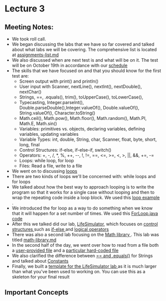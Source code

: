 <!DOCTYPE html>
<html>
<head>
</head>
<body>
<h1> Lecture 3 </h1>
<h2> Meeting Notes: </h2>
<ul>
	<li> We took roll call.</li> 
	<li> We began discussing the labs that we have so far covered and talked about what labs we will be covering. The comprehensive list is located at <a href="https://github.com/free-monad/CSC110/blob/master/assignments-list.md"> assignments-list.md </a> </li>
  <li> We also discussed when are next test is and what will be on it. The test will be on October 19th in accordance with our <a href="https://github.com/free-monad/CSC110/blob/master/course-documents/semester-schedule.md"> schedule </a></li>
  <li> The skills that we have focused on and that you should know for the first test are:
      <ul>
        <li> Screen output with print() and println() </li>
        <li> User input with Scanner, nextLine(), nextInt(), nextDouble(), nextChar() </li>
        <li> Strings, ==, .equals(), trim(), toUpperCase(), toLowerCase(), </li>
        <li> Typecasting, Integer.parseInt(), Double.parseDouble(),Integer.valueOf(), Double.valueOf(), String.valueOf(), Character.toString()</li>
        <li> Math.ceil(), Math.pow(), Math.floor(), Math.random(), Math.PI, Math.E, Math.sin() </li>
        <li> Variables: primitives vs. objects, declaring variables, defining variables, updating variables </li>
        <li> Variable Types: int, double, String, char, Scanner, float, byte, short, long, final </li>
        <li> Control Structures: if-else, if-else-if, switch() </li>
        <li> Operators: +, -, /, *, %, ++, --, !, !=, ==, <=, >=, <, >, ||, &&, +=, -= </li>
        <li> Loops: while loop, for loop </li>
        <li> Files: Read a file, write to a file </li>
       </ul>
   <li> We went on to discussing <a href="https://github.com/free-monad/CSC110/blob/master/reviews/loops.md"> loops </a> </li>
   <li> There are two kinds of loops we'll be concerned with: while loops and for loops </li>
   <li> We talked about how the best way to approach looping is to write the program so that it works for a single case without looping and then to wrap the repeating code inside a loop block. We used this <a href="https://github.com/free-monad/CSC110/blob/master/examples/Loops.java">loop example </a>. </li>
   <li> We introduced the for loop as a way to do something when we know that it will happen for a set number of times. We used this <a href="https://github.com/free-monad/CSC110/blob/master/examples/ForLoop.java">ForLoop.java code </a> </li>
   <li> After this we talked did our lab, <a href="https://github.com/free-monad/CSC110/blob/master/labs/LifeSImulator.md">LifeSimulator</a>, which focuses on <a href="https://github.com/free-monad/CSC110/blob/master/reviews/control-structures.md">control structures </a> such as <a href="https://github.com/free-monad/CSC110/blob/master/examples/IfElse.java">if-else </a> and <a href="https://github.com/free-monad/CSC110/blob/master/examples/LogicalOperators.java">logical operators</a> </li>
   <li> There was also a second lab focusing on the <a href="https://github.com/free-monad/CSC110/blob/master/examples/MathLib.java">Math library </a>. This lab was titled <a href="https://github.com/free-monad/CSC110/blob/master/labs/math-library.md">math-library.md </a> </li>
   <li> In the second half of the day, we went over how to read from a file both a <a href="https://github.com/free-monad/CSC110/blob/master/examples/Files.java">user-provided file</a> and a <a href="https://github.com/free-monad/CSC110/blob/master/examples/FilesSimplified.java"> particular hard-coded file </a></li>
   <li> We also clarified the difference between <a href="https://github.com/free-monad/CSC110/blob/master/reviews/%3D%3Dvs.equals().md">== and .equals()</a> for Strings and talked about <a href="https://github.com/free-monad/CSC110/blob/master/reviews/constants.md">Constants</a></li>
   <li> Finally, we built a <a href="https://github.com/free-monad/CSC110/blob/master/examples/LifeSimulator.java"> template for the LifeSimulator lab </a> as it is much larger than what you've been used to working on. You can use this as a skeleton for your final result </li>
</ul>
<h2> Important Concepts </h2>

</body>
</html>

